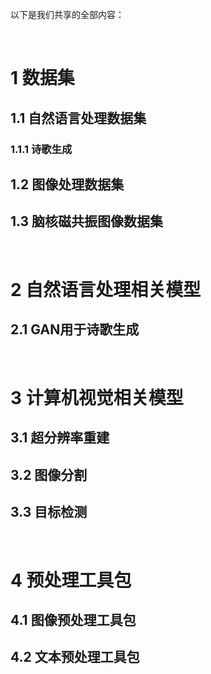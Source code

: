 以下是我们共享的全部内容：

<br>

# 1 数据集
## 1.1 自然语言处理数据集
### 1.1.1 诗歌生成

## 1.2 图像处理数据集
## 1.3 脑核磁共振图像数据集  

<br>

# 2 自然语言处理相关模型
## 2.1 GAN用于诗歌生成  

<br>

# 3 计算机视觉相关模型
## 3.1 超分辨率重建
## 3.2 图像分割
## 3.3 目标检测  

<br>

# 4 预处理工具包
## 4.1 图像预处理工具包
## 4.2 文本预处理工具包
